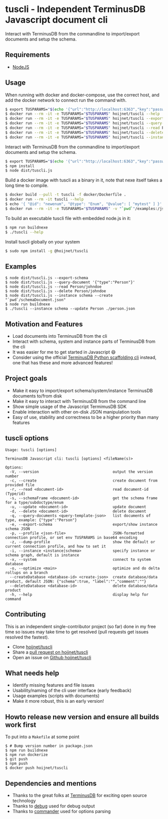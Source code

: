 # tuscli - Independent TerminusDB Javascript document cli

Interact with TerminusDB from the commandline to import/export documents and setup the schema.

## Requirements

* [NodeJS](https://nodejs.org/en/)

## Usage

When running with docker and docker-compose, use the correct host, and add the docker network to connect run the command with.

```bash
$ export TUSPARAMS="$(echo '{"url":"http://localhost:6363","key":"password","user":"admin","organisation":"admin","db":"mydb"}' | base64 )"
$ docker run --rm -it -e TUSPARAMS="$TUSPARAMS" hoijnet/tuscli --help
$ docker run --rm -it -e TUSPARAMS="$TUSPARAMS" hoijnet/tuscli --export-schema
$ docker run --rm -it -e TUSPARAMS="$TUSPARAMS" hoijnet/tuscli --query-document '{"type":"Person"}'
$ docker run --rm -it -e TUSPARAMS="$TUSPARAMS" hoijnet/tuscli --read Person/johndoe
$ docker run --rm -it -e TUSPARAMS="$TUSPARAMS" hoijnet/tuscli --delete Person/johndoe
$ docker run --rm -it -e TUSPARAMS="$TUSPARAMS" hoijnet/tuscli --instance schema --read Person
```

Interact with TerminusDB from the commandline to import/export documents and setup the schema.

```bash
$ export TUSPARAMS="$(echo '{"url":"http://localhost:6363","key":"password","user":"admin","organisation":"admin","db":"mydb"}' | base64 )"
$ npm install
$ node dist/tuscli.js
```

Build a docker image with tuscli as a binary in it, note that nexe itself takes a long time to compile.

```bash
$ docker build --pull -t tuscli -f docker/Dockerfile .
$ docker run --rm -it tuscli --help
$ echo '{ "@id": "newenum", "@type": "Enum", "@value": [ "mytest" ] }' > examples/newenum.json
$ docker run --rm -it -e TUSPARAMS="$TUSPARAMS" -v "`pwd`"/examples:/json tuscli -i schema -c /json/newenum.json
```

To build an executable tuscli file with embedded node.js in it:

```bash
$ npm run buildnexe
$ ./tuscli --help
```

Install tuscli globally on your system

```bash
$ sudo npm install -g @hoijnet/tuscli
```

## Examples

```
$ node dist/tuscli.js --export-schema
$ node dist/tuscli.js --query-document '{"type":"Person"}'
$ node dist/tuscli.js --read Person/johndoe
$ node dist/tuscli.js --delete Person/johndoe
$ node dist/tuscli.js --instance schema --create "`pwd`/schemaDocument.json"
$ node run buildnexe
$ ./tuscli --instance schema --update Person ./person.json
```

## Motivation and Features

* Load documents into TerminusDB from the cli
* Interact with schema, system and instance parts of TerminusDB from the cli
* It was easier for me to get started in Javascript 😄
* Consider using the official [TerminusDB Python scaffolding cli](https://terminusdb.github.io/terminusdb-client-python/Scaffolding_CLI_Tool.html) instead, one that has these and more advanced features! 

## Project goals

* Make it easy to import/export schema/system/instance TerminusDB documents to/from disk
* Make it easy to interact with TerminusDB from the command line
* Show simple usage of the Javascript TermimusDB SDK
* Enable interaction with other on-disk JSON manipulation tools
* Easy of use, stability and correctness to be a higher priority than many features

## tuscli options

```
Usage: tuscli [options]

TerminusDB Javascript cli: tuscli [options] <fileName(s)>

Options:
  -V, --version                                 output the version number
  -c, --create                                  create document from provided file
  -r, --read <document-id>                      read document-id (Type/id)
  -s, --schemaFrame <document-id>               get the schema frame for a type/subdoctype/enum
  -u, --update <document-id>                    update document
  -d, --delete <document-id>                    delete document
  -q, --query-documents <query-template-json>   list documents of type, example: {"type":"Person"}
  -e, --export-schema                           export/show instance schema JSON
  -p, --profile <json-file>                     JSON-formatted connection profile, or set env TUSPARAMS in base64 encoding
  -z, --dump-profile                            show the default or current connection profile, and how to set it
  -i, --instance <instance|schema>              specify instance or schema graph, default is instance
  -x, --system                                  connect to system database
  -o, --optimize <main>                         optimize and do delta rollups on a branch
  --createDatabase <database-id> <create-json>  create database/data product, default JSON: {"schema":true, "label":"","comment":""}
  --deleteDatabase <database-id>                delete database/data product
  -h, --help                                    display help for command
```

## Contributing

This is an independent single-contributor project (so far) done in my free time so issues may take time to get resolved (pull requests get issues resolved the fastest).

* Clone [hoijnet/tuscli](https://github.com/hoijnet/tuscli)
* Share a [pull request on hoijnet/tuscli](https://github.com/hoijnet/tuscli/pulls)
* Open an issue on [Github hoijnet/tuscli](https://github.com/hoijnet/tuscli/issues)

## What needs help

* Identify missing features and file issues
* Usability/naming of the cli user interface (early feedback)
* Usage examples (scripts with documents)
* Make it more robust, this is an early version!

## Howto release new version and ensure all builds work first

To put into a `Makefile` at some point

```
$ # Bump version number in package.json
$ npm run buildnexe
$ npm run dockerize
$ git push
$ npm push
$ docker push hoijnet/tuscli
```

## Dependencies and mentions

* Thanks to the great folks at [TerminusDB](https://terminusdb.com) for exciting open source technology
* Thanks to [debug](https://www.npmjs.com/package/debug) used for debug output
* Thanks to [commander](https://www.npmjs.com/package/commander) used for options parsing
